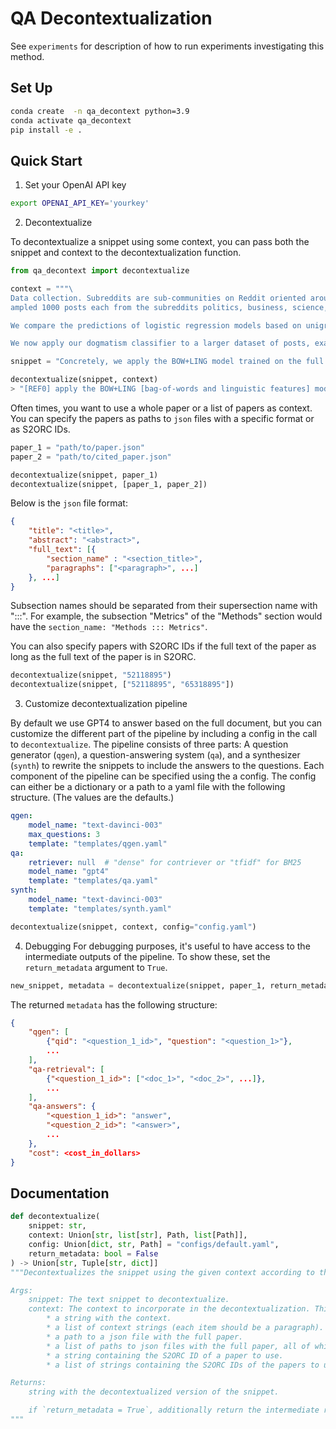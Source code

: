 # QA Decontextualization

See `experiments` for description of how to run experiments investigating this method.

## Set Up

```bash
conda create  -n qa_decontext python=3.9
conda activate qa_decontext
pip install -e .
```

## Quick Start

1. Set your OpenAI API key
```bash
export OPENAI_API_KEY='yourkey'
```

2. Decontextualize

To decontextualize a snippet using some context, you can pass both the snippet and context to the decontextualization function.
```python
from qa_decontext import decontextualize

context = """\
Data collection. Subreddits are sub-communities on Reddit oriented around specific interests or topics, such as technology or politics. Sampling from Reddit as a whole would bias the model towards the most commonly discussed content. But by sampling posts from individual subreddits, we can control the kinds of posts we use to train our model. To collect a diverse training dataset, we have randomly s
ampled 1000 posts each from the subreddits politics, business, science, and AskReddit, and 1000 additional posts from the Reddit frontpage. All posts in our sample appeared between January 2007 and March 2015, and to control for length effects, contain between 300 and 400 characters. This results in a total training dataset of 5000 posts.

We compare the predictions of logistic regression models based on unigram bag-of-words features (BOW), sentiment signals (SENT), the linguistic features from our earlier analyses (LING), and combinations of these features. BOW and SENT provide baselines for the task. We compute BOW features using term frequency-inverse document frequency (TF-IDF) and category-based features by normalizing counts for each category by the number of words in each document. The BOW classifiers are trained with regularization (L2 penalties of 1.5).

We now apply our dogmatism classifier to a larger dataset of posts, examining how dogmatic language shapes the Reddit community. Concretely, we apply the BOW+LING model trained on the full Reddit dataset to millions of new unannotated posts, labeling these posts with a probability of dogmatism according to the classifier (0=non-dogmatic, 1=dogmatic). We then use these dogmatism annotations to address four research questions."""

snippet = "Concretely, we apply the BOW+LING model trained on the full Reddit dataset to millions of new unannotated posts, labeling these posts with a probability of dogmatism according to the classifier (0=non-dogmatic, 1=dogmatic)."

decontextualize(snippet, context)
> "[REF0] apply the BOW+LING [bag-of-words and linguistic features] model trained on the full Reddit dataset [different subreddit representing different topics, such as politics, business, science and other other posts in the Reddit home page] to millions of new unannotated posts, labeling these posts with a probability of dogmatism according to the classifier (0=non-dogmatic, 1=dogmatic)."
```

Often times, you want to use a whole paper or a list of papers as context. You can specify the papers as paths to `json` files with a specific format or as S2ORC IDs.
```python
paper_1 = "path/to/paper.json"
paper_2 = "path/to/cited_paper.json"

decontextualize(snippet, paper_1)
decontextualize(snippet, [paper_1, paper_2])
```

Below is the `json` file format:
```json
{
    "title": "<title>",
    "abstract": "<abstract>",
    "full_text": [{
        "section_name" : "<section_title>",
        "paragraphs": ["<paragraph>", ...]
    }, ...]
}
```
Subsection names should be separated from their supersection name with ":::". For example, the subsection "Metrics" of the "Methods" section would have the `section_name: "Methods ::: Metrics"`.

You can also specify papers with S2ORC IDs if the full text of the paper as long as the full text of the paper is in S2ORC.
```python
decontextualize(snippet, "52118895")
decontextualize(snippet, ["52118895", "65318895"])
```

3. Customize decontextualization pipeline

By default we use GPT4 to answer based on the full document, but you can customize the different part of the pipeline by including a config in the call to `decontextualize`. The pipeline consists of three parts: A question generator (`qgen`), a question-answering system (`qa`), and a synthesizer (`synth`) to rewrite the snippets to include the answers to the questions. Each component of the pipeline can be specified using the a config. The config can either be a dictionary or a path to a yaml file with the following structure. (The values are the defaults.)
```yaml
qgen:
    model_name: "text-davinci-003"
    max_questions: 3
    template: "templates/qgen.yaml"
qa:
    retriever: null  # "dense" for contriever or "tfidf" for BM25
    model_name: "gpt4"
    template: "templates/qa.yaml"
synth:
    model_name: "text-davinci-003"
    template: "templates/synth.yaml"
```

```python
decontextualize(snippet, context, config="config.yaml")
```

4. Debugging
For debugging purposes, it's useful to have access to the intermediate outputs of the pipeline. To show these, set the `return_metadata` argument to `True`.
```python
new_snippet, metadata = decontextualize(snippet, paper_1, return_metadata=True)
```

The returned `metadata` has the following structure:
```json
{
    "qgen": [
        {"qid": "<question_1_id>", "question": "<question_1>"},
        ...
    ],
    "qa-retrieval": [
        {"<question_1_id>": ["<doc_1>", "<doc_2>", ...]},
        ...
    ],
    "qa-answers": {
        "<question_1_id>": "answer",
        "<question_2_id>": "<answer>",
        ...
    },
    "cost": <cost_in_dollars>
}
```

## Documentation
```python
def decontextualize(
    snippet: str,
    context: Union[str, list[str], Path, list[Path]],
    config: Union[dict, str, Path] = "configs/default.yaml",
    return_metadata: bool = False
) -> Union[str, Tuple[str, dict]]
"""Decontextualizes the snippet using the given context according to the given config.

Args:
    snippet: The text snippet to decontextualize.
    context: The context to incorporate in the decontextualization. This can be:
        * a string with the context.
        * a list of context strings (each item should be a paragraph).
        * a path to a json file with the full paper.
        * a list of paths to json files with the full paper, all of which should be used as context.
        * a string containing the S2ORC ID of a paper to use.
        * a list of strings containing the S2ORC IDs of the papers to use as context.

Returns:
    string with the decontextualized version of the snippet.

    if `return_metadata = True`, additionally return the intermediate results for each step of the pipeline as described above.
"""

```